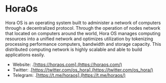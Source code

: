 # HoraOs
Hora OS is an operating system built to administer a network of computers through a decentralized protocol. Through the operation of nodes network that located on computers around the world, Hora OS manages computing resources into a unified network and optimizes utilization by tokenizing processing performance computers, bandwidth and storage capacity. This distributed computing network is highly scalable and able to build applications easily.
+ Website: .[https://horaos.com].(https://horaos.com/)
+ Twitter: .[https://twitter.com/os_hora].(https://twitter.com/os_hora/)
+ Telegram: .[https://t.me/horaos].(https://t.me/horaos/)

